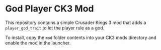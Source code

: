 # God Player CK3 Mod

This repository contains a simple Crusader Kings 3 mod that adds a `player_god_trait` to let the player rule as a god.

To install, copy the `mod` folder contents into your CK3 mods directory and enable the mod in the launcher.
